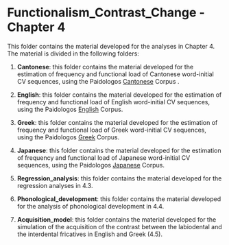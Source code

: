 # Functionalism_Contrast_Change - Chapter 4
  
This folder contains the material developed for the analyses in Chapter 4. The material is divided in the following folders:

1. **Cantonese**: this folder contains the material developed for the estimation of frequency and functional load of Cantonese word-initial CV sequences, using the Paidologos [Cantonese](https://phonbank.talkbank.org/access/Chinese/Cantonese/PaidoCantonese.html) Corpus .

2. **English**: this folder contains the material developed for the estimation of frequency and functional load of English word-initial CV sequences, using the Paidologos [English](https://phonbank.talkbank.org/access/Eng-NA/PaidoEnglish.html) Corpus.

3. **Greek**: this folder contains the material developed for the estimation of frequency and functional load of Greek word-initial CV sequences, using the Paidologos [Greek](https://phonbank.talkbank.org/access/Other/Greek/PaidoGreek) Corpus.

4. **Japanese**: this folder contains the material developed for the estimation of frequency and functional load of Japanese word-initial CV sequences, using the Paidologos [Japanese](https://phonbank.talkbank.org/access/Japanese/PaidoJapanese.html) Corpus.

5. **Regression_analysis**: this folder contains the material developed for the regression analyses in 4.3.

6. **Phonological_development**: this folder contains the material developed for the analysis of phonological development in 4.4.

7. **Acquisition_model**: this folder contains the material developed for the simulation of the acquisition of the contrast between the labiodental and the interdental fricatives in English and Greek (4.5). 
